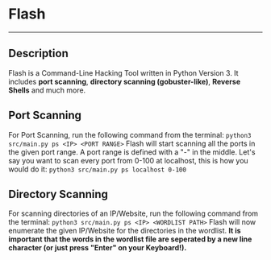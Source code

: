 # Flash

<hr>

## Description
Flash is a Command-Line Hacking Tool written in Python Version 3. It includes <b>port scanning</b>, <b>directory scanning (gobuster-like)</b>, <b>Reverse Shells</b> and much more.

## Port Scanning
For Port Scanning, run the following command from the terminal:
```python3 src/main.py ps <IP> <PORT RANGE>```
Flash will start scanning all the ports in the given port range.
A port range is defined with a "-" in the middle.
Let's say you want to scan every port from 0-100 at localhost, this is how you would do it:
```python3 src/main.py ps localhost 0-100```

## Directory Scanning
For scanning directories of an IP/Website, run the following command from the terminal:
```python3 src/main.py ps <IP> <WORDLIST PATH>```
Flash will now enumerate the given IP/Website for the directories in the wordlist.
<b>It is important that the words in the wordlist file are seperated by a new line character (or just press "Enter" on your Keyboard!).</b>